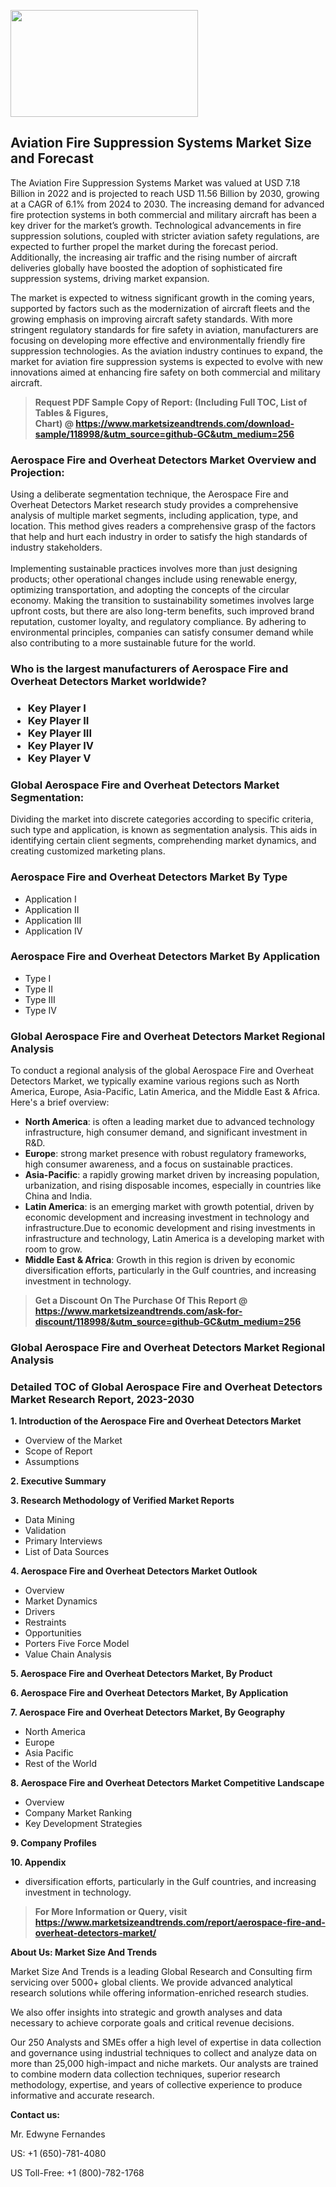 <p><img class="alignnone size-medium wp-image-20088" src="https://ffe5etoiles.com/wp-content/uploads/2024/12/MST1-300x171.png" alt="" width="300" height="171" /></p><h2>Aviation Fire Suppression Systems Market Size and Forecast</h2><p>The Aviation Fire Suppression Systems Market was valued at USD 7.18 Billion in 2022 and is projected to reach USD 11.56 Billion by 2030, growing at a CAGR of 6.1% from 2024 to 2030. The increasing demand for advanced fire protection systems in both commercial and military aircraft has been a key driver for the market’s growth. Technological advancements in fire suppression solutions, coupled with stricter aviation safety regulations, are expected to further propel the market during the forecast period. Additionally, the increasing air traffic and the rising number of aircraft deliveries globally have boosted the adoption of sophisticated fire suppression systems, driving market expansion.</p><p>The market is expected to witness significant growth in the coming years, supported by factors such as the modernization of aircraft fleets and the growing emphasis on improving aircraft safety standards. With more stringent regulatory standards for fire safety in aviation, manufacturers are focusing on developing more effective and environmentally friendly fire suppression technologies. As the aviation industry continues to expand, the market for aviation fire suppression systems is expected to evolve with new innovations aimed at enhancing fire safety on both commercial and military aircraft.</p></p><blockquote id="" class=""><strong>Request PDF Sample Copy of Report: (Including Full TOC, List of Tables &amp; Figures, Chart)&nbsp;@&nbsp;<strong><a href="https://www.marketsizeandtrends.com/download-sample/118998/&utm_source=github-GC&utm_medium=256" target="_blank">https://www.marketsizeandtrends.com/download-sample/118998/&utm_source=github-GC&utm_medium=256</a></strong></strong></blockquote><h3 id="" class="">Aerospace Fire and Overheat Detectors Market&nbsp;Overview and Projection:</h3><p id="" class="">Using a deliberate segmentation technique, the Aerospace Fire and Overheat Detectors Market research study provides a comprehensive analysis of multiple market segments, including application, type, and location. This method gives readers a comprehensive grasp of the factors that help and hurt each industry in order to satisfy the high standards of industry stakeholders. <br /> <br />Implementing sustainable practices involves more than just designing products; other operational changes include using renewable energy, optimizing transportation, and adopting the concepts of the circular economy. Making the transition to sustainability sometimes involves large upfront costs, but there are also long-term benefits, such improved brand reputation, customer loyalty, and regulatory compliance. By adhering to environmental principles, companies can satisfy consumer demand while also contributing to a more sustainable future for the world.</p><h3 id="" class="">Who is the largest manufacturers of&nbsp;Aerospace Fire and Overheat Detectors Market worldwide?</h3><h3 class=""><p><ul><li>Key Player I </li><li> Key Player II </li><li> Key Player III </li><li> Key Player IV </li><li> Key Player V</li></ul></p></h3><h3 id="" class="">Global&nbsp;Aerospace Fire and Overheat Detectors Market Segmentation:</h3><p id="" class="">Dividing the market into discrete categories according to specific criteria, such type and application, is known as segmentation analysis. This aids in identifying certain client segments, comprehending market dynamics, and creating customized marketing plans.</p><h3 id="" class="">Aerospace Fire and Overheat Detectors Market&nbsp;By Type</h3><p><p><ul><li>Application I</li><li> Application II</li><li> Application III</li><li> Application IV</p></li></ul></p></p><h3 id="" class="">Aerospace Fire and Overheat Detectors Market&nbsp;By Application</h3><p class=""><p><ul><li>Type I</li><li> Type II</li><li> Type III</li><li> Type IV</li></ul></p></p><h3 id="" class="">Global Aerospace Fire and Overheat Detectors Market Regional Analysis</h3><p id="" class="">To conduct a regional analysis of the global Aerospace Fire and Overheat Detectors Market, we typically examine various regions such as North America, Europe, Asia-Pacific, Latin America, and the Middle East &amp; Africa. Here's a brief overview:</p><ul><li><strong>North America</strong>: is often a leading market due to advanced technology infrastructure, high consumer demand, and significant investment in R&amp;D.</li><li><strong>Europe</strong>: strong market presence with robust regulatory frameworks, high consumer awareness, and a focus on sustainable practices.</li><li><strong>Asia-Pacific</strong>: a rapidly growing market driven by increasing population, urbanization, and rising disposable incomes, especially in countries like China and India.</li><li><strong>Latin America</strong>: is an emerging market with growth potential, driven by economic development and increasing investment in technology and infrastructure.Due to economic development and rising investments in infrastructure and technology, Latin America is a developing market with room to grow.</li><li><strong>Middle East &amp; Africa</strong>: Growth in this region is driven by economic diversification efforts, particularly in the Gulf countries, and increasing investment in technology.</li></ul><blockquote id="" class=""><strong>Get a Discount On The Purchase Of This Report @ <strong><a href="https://www.marketsizeandtrends.com/ask-for-discount/118998/&utm_source=github-GC&utm_medium=256" target="_blank">https://www.marketsizeandtrends.com/ask-for-discount/118998/&utm_source=github-GC&utm_medium=256</a></strong></strong></blockquote><h3 id="" class="">Global Aerospace Fire and Overheat Detectors Market Regional Analysis</h3><h3 id="" class="">Detailed TOC of Global Aerospace Fire and Overheat Detectors Market Research Report, 2023-2030</h3><p id="" class=""><strong>1. Introduction of the Aerospace Fire and Overheat Detectors Market</strong></p><ul><li>Overview of the Market</li><li>Scope of Report</li><li>Assumptions</li></ul><p id="" class=""><strong>2. Executive Summary</strong></p><p id="" class=""><strong>3. Research Methodology of Verified Market Reports</strong></p><ul><li>Data Mining</li><li>Validation</li><li>Primary Interviews</li><li>List of Data Sources</li></ul><p id="" class=""><strong>4. Aerospace Fire and Overheat Detectors Market Outlook</strong></p><ul><li>Overview</li><li>Market Dynamics</li><li>Drivers</li><li>Restraints</li><li>Opportunities</li><li>Porters Five Force Model</li><li>Value Chain Analysis</li></ul><p id="" class=""><strong>5. Aerospace Fire and Overheat Detectors Market, By Product</strong></p><p id="" class=""><strong>6. Aerospace Fire and Overheat Detectors Market, By Application</strong></p><p id="" class=""><strong>7. Aerospace Fire and Overheat Detectors Market, By Geography</strong></p><ul><li>North America</li><li>Europe</li><li>Asia Pacific</li><li>Rest of the World</li></ul><p id="" class=""><strong>8. Aerospace Fire and Overheat Detectors Market Competitive Landscape</strong></p><ul><li>Overview</li><li>Company Market Ranking</li><li>Key Development Strategies</li></ul><p id="" class=""><strong>9. Company Profiles</strong></p><p id="" class=""><strong>10. Appendix</strong></p><ul><li>diversification efforts, particularly in the Gulf countries, and increasing investment in technology.</li></ul><blockquote id="" class=""><strong>For More Information or Query, visit <strong><strong><a href="https://www.marketsizeandtrends.com/report/aerospace-fire-and-overheat-detectors-market/" target="_blank">https://www.marketsizeandtrends.com/report/aerospace-fire-and-overheat-detectors-market/</a></strong></strong></strong></blockquote><p id="" class=""><strong>About Us: Market Size And Trends</strong></p><p id="" class="">Market Size And Trends is a leading Global Research and Consulting firm servicing over 5000+ global clients. We provide advanced analytical research solutions while offering information-enriched research studies.</p><p id="" class="">We also offer insights into strategic and growth analyses and data necessary to achieve corporate goals and critical revenue decisions.</p><p id="" class="">Our 250 Analysts and SMEs offer a high level of expertise in data collection and governance using industrial techniques to collect and analyze data on more than 25,000 high-impact and niche markets. Our analysts are trained to combine modern data collection techniques, superior research methodology, expertise, and years of collective experience to produce informative and accurate research.</p><p id="" class=""><strong>Contact us:</strong></p><p id="" class="">Mr. Edwyne Fernandes</p><p id="" class="">US: +1 (650)-781-4080</p><p id="" class="">US Toll-Free: +1 (800)-782-1768</p>
